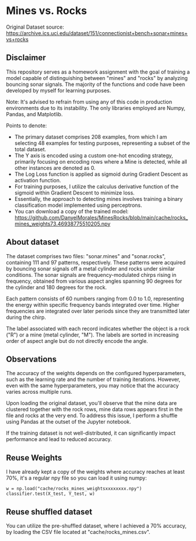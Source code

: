 # Mines vs. Rocks

Original Dataset source: https://archive.ics.uci.edu/dataset/151/connectionist+bench+sonar+mines+vs+rocks

## Disclaimer
This repository serves as a homework assignment with the goal of training a model capable of distinguishing between "mines" and "rocks" by analyzing bouncing sonar signals. The majority of the functions and code have been developed by myself for learning purposes. 

Note: It's advised to refrain from using any of this code in production environments due to its instability. The only libraries employed are Numpy, Pandas, and Matplotlib.

Points to denote:

* The primary dataset comprises 208 examples, from which I am selecting 48 examples for testing purposes, representing a subset of the total dataset.
* The Y axis is encoded using a custom one-hot encoding strategy, primarily focusing on encoding rows where a Mine is detected, while all other instances are denoted as 0.
* The Log Loss function is applied as sigmoid during Gradient Descent as activation function.
* For training purposes, I utilize the calculus derivative function of the sigmoid within Gradient Descent to minimize loss.
* Essentially, the approach to detecting mines involves training a binary classification model implemented using perceptrons.
* You can download a copy of the trained model: https://github.com/DanyelMorales/MinesRocks/blob/main/cache/rocks_mines_weights73.46938775510205.npy

## About dataset
The dataset comprises two files: "sonar.mines" and "sonar.rocks", containing 111 and 97 patterns, respectively. These patterns were acquired by bouncing sonar signals off a metal cylinder and rocks under similar conditions. The sonar signals are frequency-modulated chirps rising in frequency, obtained from various aspect angles spanning 90 degrees for the cylinder and 180 degrees for the rock.

Each pattern consists of 60 numbers ranging from 0.0 to 1.0, representing the energy within specific frequency bands integrated over time. Higher frequencies are integrated over later periods since they are transmitted later during the chirp.

The label associated with each record indicates whether the object is a rock ("R") or a mine (metal cylinder, "M"). The labels are sorted in increasing order of aspect angle but do not directly encode the angle.

 

## Observations

The accuracy of the weights depends on the configured hyperparameters, such as the learning rate and the number of training iterations. However, even with the same hyperparameters, you may notice that the accuracy varies across multiple runs.

Upon loading the original dataset, you'll observe that the mine data are clustered together with the rock rows, mine data rows appears first in the file and rocks at the very end. To address this issue, I perform a shuffle using Pandas at the outset of the Jupyter notebook.

If the training dataset is not well-distributed, it can significantly impact performance and lead to reduced accuracy.

## Reuse Weights

I have already kept a copy of the weights where accuracy reaches at least 70%, it's a regular npy file so you can load it using numpy:
````
w = np.load("cache/rocks_mines_weightsxxxxxxxx.npy")
classifier.test(X_test, Y_test, w)
````
    
## Reuse shuffled dataset
You can utilize the pre-shuffled dataset, where I achieved a 70% accuracy, by loading the CSV file located at "cache/rocks_mines.csv".
